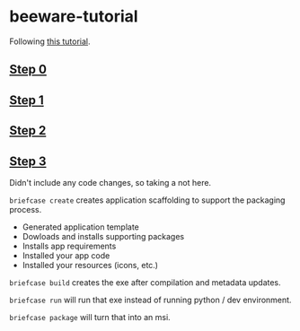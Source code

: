 # beeware-tutorial

Following [this tutorial](https://docs.beeware.org/en/latest/index.html).

## [Step 0](https://docs.beeware.org/en/latest/tutorial/tutorial-0.html)

## [Step 1](https://docs.beeware.org/en/latest/tutorial/tutorial-1.html)

## [Step 2](https://docs.beeware.org/en/latest/tutorial/tutorial-2.html)

## [Step 3](https://docs.beeware.org/en/latest/tutorial/tutorial-3.html)
Didn't include any code changes, so taking a not here.

`briefcase create` creates application scaffolding to support the packaging process.
- Generated application template
- Dowloads and installs supporting packages
- Installs app requirements
- Installed your app code
- Installed your resources (icons, etc.)

`briefcase build` creates the exe after compilation and metadata updates.

`briefcase run` will run that exe instead of running python / dev environment.

`briefcase package` will turn that into an msi.
